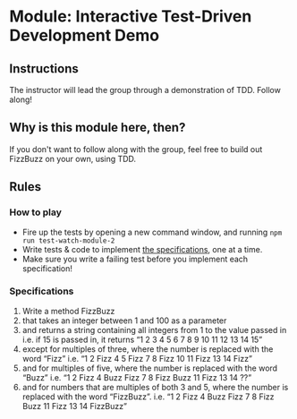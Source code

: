 # Module: Interactive Test-Driven Development Demo

## Instructions

The instructor will lead the group through a demonstration of TDD. Follow along!

## Why is this module here, then?

If you don't want to follow along with the group, feel free to build out FizzBuzz on your own, using TDD.

## Rules

### How to play

* Fire up the tests by opening a new command window, and running `npm run test-watch-module-2`
* Write tests & code to implement [the specifications](#specifications), one at a time. 
* Make sure you write a failing test before you implement each specification!

### Specifications

1. Write a method FizzBuzz
2. that takes an integer between 1 and 100 as a parameter
3. and returns a string containing all integers from 1 to the value passed in
  i.e. if 15 is passed in, it returns “1 2 3 4 5 6 7 8 9 10 11 12 13 14 15”
4. except for multiples of three, where the number is replaced with the word “Fizz”
  i.e. “1 2 Fizz 4 5 Fizz 7 8 Fizz 10 11 Fizz 13 14 Fizz”
5. and for multiples of five, where the number is replaced with the word “Buzz”
  i.e. “1 2 Fizz 4 Buzz Fizz 7 8 Fizz Buzz 11 Fizz 13 14 ??”
6. and for numbers that are multiples of both 3 and 5, where the number is replaced with the word “FizzBuzz”.
  i.e. “1 2 Fizz 4 Buzz Fizz 7 8 Fizz Buzz 11 Fizz 13 14 FizzBuzz”
